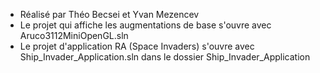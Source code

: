 * Réalisé par Théo Becsei et Yvan Mezencev
* Le projet qui affiche les augmentations de base s'ouvre avec Aruco3112MiniOpenGL.sln
* Le projet d'application RA (Space Invaders) s'ouvre avec Ship_Invader_Application.sln dans le dossier Ship_Invader_Application
